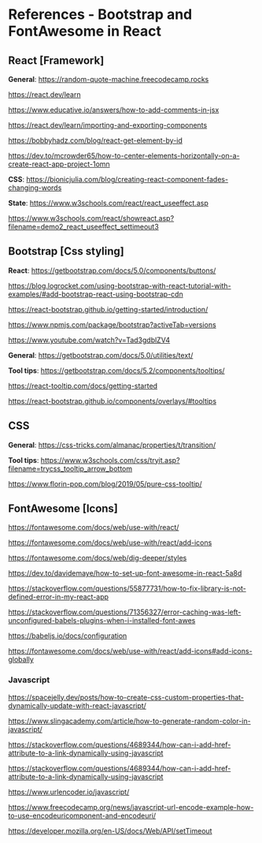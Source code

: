 # References - Bootstrap and FontAwesome in React

## React [Framework]

__General__:
https://random-quote-machine.freecodecamp.rocks

https://react.dev/learn

https://www.educative.io/answers/how-to-add-comments-in-jsx

https://react.dev/learn/importing-and-exporting-components

https://bobbyhadz.com/blog/react-get-element-by-id

https://dev.to/mcrowder65/how-to-center-elements-horizontally-on-a-create-react-app-project-1omn
    
__CSS__:
https://bionicjulia.com/blog/creating-react-component-fades-changing-words
    
__State__:
https://www.w3schools.com/react/react_useeffect.asp

https://www.w3schools.com/react/showreact.asp?filename=demo2_react_useeffect_settimeout3
    
## Bootstrap [Css styling]

__React__:
https://getbootstrap.com/docs/5.0/components/buttons/

https://blog.logrocket.com/using-bootstrap-with-react-tutorial-with-examples/#add-bootstrap-react-using-bootstrap-cdn

https://react-bootstrap.github.io/getting-started/introduction/

https://www.npmjs.com/package/bootstrap?activeTab=versions

https://www.youtube.com/watch?v=Tad3gdblZV4

__General__:
https://getbootstrap.com/docs/5.0/utilities/text/

__Tool tips__:
https://getbootstrap.com/docs/5.2/components/tooltips/

https://react-tooltip.com/docs/getting-started

https://react-bootstrap.github.io/components/overlays/#tooltips


## CSS

__General__:
https://css-tricks.com/almanac/properties/t/transition/

__Tool tips__:
https://www.w3schools.com/css/tryit.asp?filename=trycss_tooltip_arrow_bottom

https://www.florin-pop.com/blog/2019/05/pure-css-tooltip/


## FontAwesome [Icons]

https://fontawesome.com/docs/web/use-with/react/

https://fontawesome.com/docs/web/use-with/react/add-icons

https://fontawesome.com/docs/web/dig-deeper/styles

https://dev.to/davidemaye/how-to-set-up-font-awesome-in-react-5a8d

https://stackoverflow.com/questions/55877731/how-to-fix-library-is-not-defined-error-in-my-react-app

https://stackoverflow.com/questions/71356327/error-caching-was-left-unconfigured-babels-plugins-when-i-installed-font-awes

https://babeljs.io/docs/configuration

https://fontawesome.com/docs/web/use-with/react/add-icons#add-icons-globally

### Javascript

https://spacejelly.dev/posts/how-to-create-css-custom-properties-that-dynamically-update-with-react-javascript/

https://www.slingacademy.com/article/how-to-generate-random-color-in-javascript/

https://stackoverflow.com/questions/4689344/how-can-i-add-href-attribute-to-a-link-dynamically-using-javascript

https://stackoverflow.com/questions/4689344/how-can-i-add-href-attribute-to-a-link-dynamically-using-javascript

https://www.urlencoder.io/javascript/

https://www.freecodecamp.org/news/javascript-url-encode-example-how-to-use-encodeuricomponent-and-encodeuri/

https://developer.mozilla.org/en-US/docs/Web/API/setTimeout
